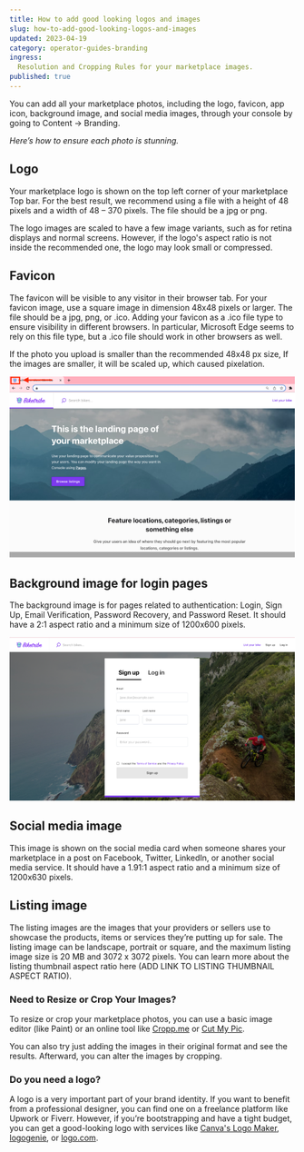 ```yaml
---
title: How to add good looking logos and images
slug: how-to-add-good-looking-logos-and-images
updated: 2023-04-19
category: operator-guides-branding
ingress:
  Resolution and Cropping Rules for your marketplace images.
published: true
---
```



You can add all your marketplace photos, including the logo, favicon, app icon, background image, and social media images, through your console by going to Content → Branding. 

_Here’s how to ensure each photo is stunning._ 

## Logo

Your marketplace logo is shown on the top left corner of your marketplace Top bar. For the best result, we recommend using a file with a height of 48 pixels and a width of 48 – 370 pixels. The file should be a jpg or png.

The logo images are scaled to have a few image variants, such as for retina displays and normal screens. However, if the logo's aspect ratio is not inside the recommended one, the logo may look small or compressed.


## Favicon

The favicon will be visible to any visitor in their browser tab. For your favicon image, use a square image in dimension 48x48 pixels or larger. The file should be a jpg, png, or .ico. Adding your favicon as a .ico file type to ensure visibility in different browsers. In particular, Microsoft Edge seems to rely on this file type, but a .ico file should work in other browsers as well.

If the photo you upload is smaller than the recommended 48x48 px size, If the images are smaller, it will be scaled up, which caused pixelation. 

![image name](./favicon.png)


## Background image for login pages

The background image is for pages related to authentication: Login, Sign Up, Email Verification, Password Recovery, and Password Reset. It should have a 2:1 aspect ratio and a minimum size of 1200x600 pixels.

![image name](./background-image.png)

## Social media image

This image is shown on the social media card when someone shares your marketplace in a post on Facebook, Twitter, LinkedIn, or another social media service. It should have a 1.91:1 aspect ratio and a minimum size of 1200x630 pixels.

## Listing image

The listing images are the images that your providers or sellers use to showcase the products, items or services they’re putting up for sale. The listing image can be landscape, portrait or square, and the maximum listing image size is 20 MB and 3072 x 3072 pixels. You can learn more about the listing thumbnail aspect ratio here (ADD LINK TO LISTING THUMBNAIL ASPECT RATIO).

### Need to Resize or Crop Your Images?

To resize or crop your marketplace photos, you can use a basic image editor (like Paint) or an online tool like [Cropp.me](http://cropp.me/) or [Cut My Pic](http://www.cutmypic.com/).

You can also try just adding the images in their original format and see the results. Afterward, you can alter the images by cropping. 

### Do you need a logo?

A logo is a very important part of your brand identity. If you want to benefit from a professional designer, you can find one on a freelance platform like Upwork or Fiverr. However, if you’re bootstrapping and have a tight budget, you can get a good-looking logo with services like [Canva's Logo Maker](https://www.canva.com/logos/), [logogenie](https://www.logogenie.net/), or [logo.com](https://logo.com/). 